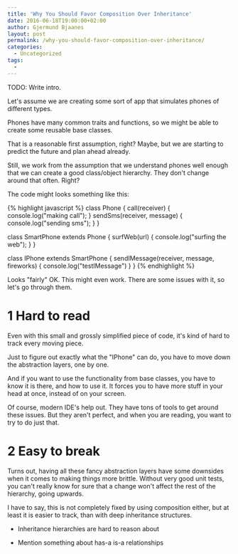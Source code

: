 ```yaml
---
title: 'Why You Should Favor Composition Over Inheritance'
date: 2016-06-18T19:00:00+02:00
author: Gjermund Bjaanes
layout: post
permalink: /why-you-should-favor-composition-over-inheritance/
categories:
  - Uncategorized
tags:
  -
---
```

TODO: Write intro.

<!--more-->

Let's assume we are creating some sort of app that simulates phones of different types.

Phones have many common traits and functions, so we might be able to create some reusable base classes.

That is a reasonable first assumption, right? 
Maybe, but we are starting to predict the future and plan ahead already.

Still, we work from the assumption that we understand phones well enough that we can create a 
good class/object hierarchy. They don't change around that often. Right?

The code might looks something like this:

{% highlight javascript %}
class Phone {
  call(receiver) {
    console.log("making call");
  }
  sendSms(receiver, message) {
    console.log("sending sms");
  }
}

class SmartPhone extends Phone {
    surfWeb(url) {
        console.log("surfing the web");
    }
}

class IPhone extends SmartPhone {
    sendIMessage(receiver, message, fireworks) {
        console.log("testIMessage")
    }
}
{% endhighlight %} 

Looks "fairly" OK. This might even work. There are some issues with it, so let's go through them.

# 1 Hard to read

Even with this small and grossly simplified piece of code, 
it's kind of hard to track every moving piece. 

Just to figure out exactly what the "IPhone" can do, 
you have to move down the abstraction layers, one by one.

And if you want to use the functionality from base classes,
you have to know it is there, and how to use it. It forces 
you to have more stuff in your head at once, instead of on 
your screen.

Of course, modern IDE's help out. They have tons of tools to
get around these issues. But they aren't perfect, and
when you are reading, you want to try to do just that. 

# 2 Easy to break

Turns out, having all these fancy abstraction layers have some
downsides when it comes to making things more brittle. Without
very good unit tests, you can't really know for sure that a change
won't affect the rest of the hierarchy, going upwards.

I have to say, this is not completely fixed by using composition either,
but at least it is easier to track, than with deep inheritance structures. 

* Inheritance hierarchies are hard to reason about 

* Mention something about has-a is-a relationships